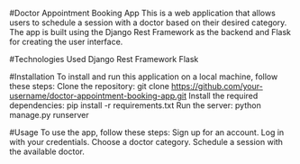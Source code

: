 #Doctor Appointment Booking App
This is a web application that allows users to schedule a session with a doctor based on their desired category. The app is built using the Django Rest Framework as the backend and Flask for creating the user interface.

#Technologies Used
Django Rest Framework
Flask

#Installation
To install and run this application on a local machine, follow these steps:
Clone the repository: git clone https://github.com/your-username/doctor-appointment-booking-app.git
Install the required dependencies: pip install -r requirements.txt
Run the server: python manage.py runserver

#Usage
To use the app, follow these steps:
Sign up for an account.
Log in with your credentials.
Choose a doctor category.
Schedule a session with the available doctor.
